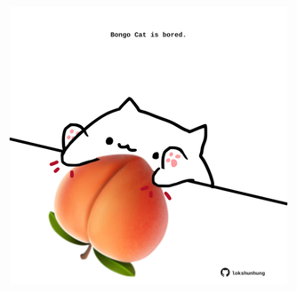 <!-- built at 19/03/2023, 24:01:32 UTC -->
<p align="center">
  <img width="500" height="500" src="./ReadmeImage.svg">
</p>
